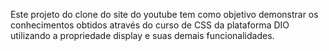 Este projeto do clone do site do youtube tem como objetivo demonstrar os conhecimentos obtidos através do curso de CSS da plataforma DIO utilizando a propriedade display e suas demais funcionalidades. 

